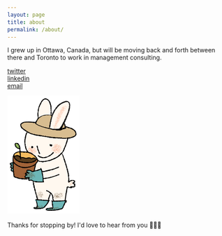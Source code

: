 ```yaml
---
layout: page
title: about
permalink: /about/
---
```


I grew up in Ottawa, Canada, but will be moving back and forth between there and Toronto to work in management consulting.

[twitter](https://twitter.com/lejiexi)  
[linkedin](https://www.linkedin.com/in/jessicajxle/)  
[email](mailto:jessicajiexile@gmail.com)  

<img src="/assets/img/bunny_garden.png" alt="alternative text" width="33%">


Thanks for stopping by! I'd love to hear from you 🐝💖🍯